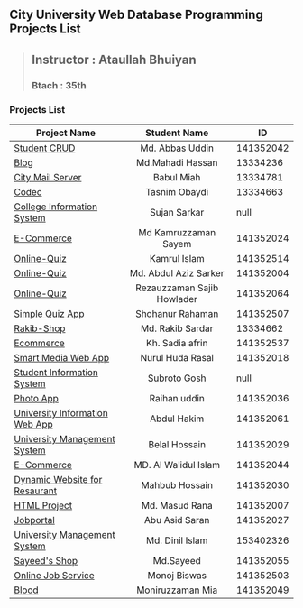 **City University Web Database Programming Projects List**
------------------------------
> ## Instructor : Ataullah Bhuiyan
> ### Btach : 35th
 
### **Projects List**


| Project Name        |              Student Name      |     ID       |
| -------------       |              :-------------:   | -------------|
| [Student CRUD](https://github.com/shohan4556/CU-WDBP-Projects/tree/master/Projects/Abbas)                   | Md. Abbas Uddin             | 141352042
| [Blog](https://github.com/shohan4556/CU-WDBP-Projects/tree/master/Projects/Blog-Mahadi)  | Md.Mahadi Hassan       | 13334236
| [City Mail Server](https://github.com/shohan4556/CU-WDBP-Projects/tree/master/Projects/Citymail-Babul)             |   Babul Miah       | 13334781
| [Codec](https://github.com/shohan4556/CU-WDBP-Projects/tree/master/Projects/Codec-Oni) |  Tasnim Obaydi | 13334663
|[College Information System](https://github.com/shohan4556/CU-WDBP-Projects/tree/master/Projects/College-Information-System-Sujan/Student_Information)           | Sujan Sarkar  | null
[E-Commerce](https://github.com/shohan4556/CU-WDBP-Projects/tree/master/Projects/Electronix-Kam-Sayem/electronix2) | Md Kamruzzaman Sayem | 141352024|
|[Online-Quiz](https://github.com/shohan4556/CU-WDBP-Projects/tree/master/Projects/Online%20Quiz-Kamrul) | Kamrul Islam | 141352514
|[Online-Quiz](https://github.com/shohan4556/CU-WDBP-Projects/tree/master/Projects/Online-Quiz-Aziz) | Md. Abdul Aziz Sarker | 141352004
|[Online-Quiz](https://github.com/shohan4556/CU-WDBP-Projects/tree/master/Projects/Online-Quiz-Sajib) | Rezauzzaman Sajib Howlader | 141352064
| [Simple Quiz App](https://github.com/shohan4556/CU-WDBP-Projects/tree/master/Projects/Online-Quiz-Shohan) | Shohanur Rahaman | 141352507
| [Rakib-Shop](https://github.com/shohan4556/CU-WDBP-Projects/tree/master/Projects/Rakib) | Md. Rakib Sardar| 13334662
| [Ecommerce](https://github.com/shohan4556/CU-WDBP-Projects/tree/master/Projects/Sadia) |  Kh. Sadia afrin| 141352537 
| [Smart Media Web App](https://github.com/shohan4556/CU-WDBP-Projects/tree/master/Projects/Smart-Media-WebApp-Nurul-Huda-Rasal) | Nurul Huda Rasal | 141352018
| [Student Information System](https://github.com/shohan4556/CU-WDBP-Projects/tree/master/Projects/Student-Information-Subroto) | Subroto Gosh | null
| [Photo App](https://github.com/shohan4556/CU-WDBP-Projects/tree/master/Projects/Photo-App-Raihan-uddin) | Raihan uddin | 141352036
| [University Information Web App](https://github.com/shohan4556/CU-WDBP-Projects/tree/master/Projects/UMS%20-%20Hakim) | Abdul Hakim | 141352061
| [University Management System](https://github.com/shohan4556/CU-WDBP-Projects/tree/master/Projects/Photo-App-Raihan-uddin) | Belal Hossain | 141352029
| [E-Commerce](https://github.com/shohan4556/CU-WDBP-Projects/tree/master/Projects/E-Com-OviTrading-Millat)| MD. Al Walidul Islam   | 141352044 |
| [Dynamic Website for Resaurant](https://github.com/shohan4556/CU-WDBP-Projects/tree/master/Projects/Dynamic_Website_for_Resturant-Mahbub)| Mahbub Hossain | 141352030
| [HTML Project](https://github.com/shohan4556/CU-WDBP-Projects/tree/master/Projects/HTML-Projects-Rana)| Md. Masud Rana | 141352007
| [Jobportal](https://github.com/shohan4556/CU-WDBP-Projects/tree/master/Projects/Jobportal-Saran/JOBPORTAL) | Abu Asid Saran  | 141352027​
| [University Management System](https://github.com/shohan4556/CU-WDBP-Projects/tree/master/Projects/Uni-Management-System-Dinil/ums)| Md. Dinil Islam | 153402326
| [ Sayeed's Shop](https://github.com/shohan4556/CU-WDBP-Projects/tree/master/Projects/Woocommerece-site-Sayeed)| Md.Sayeed | 141352055
| [Online Job Service](https://github.com/shohan4556/CU-WDBP-Projects/tree/master/Projects/online-job-service-Monoj/online%20job%20service/library)|Monoj Biswas | 141352503
|[Blood](https://github.com/shohan4556/CU-WDBP-Projects/tree/master/Projects/Blood-bank-Monir)|Moniruzzaman Mia | 141352049







